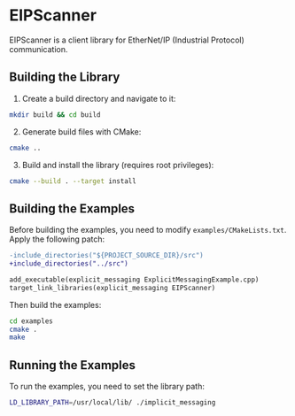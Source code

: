 # EIPScanner

EIPScanner is a client library for EtherNet/IP (Industrial Protocol) communication.

## Building the Library

1. Create a build directory and navigate to it:
```bash
mkdir build && cd build
```

2. Generate build files with CMake:
```bash
cmake ..
```

3. Build and install the library (requires root privileges):
```bash
cmake --build . --target install
```

## Building the Examples

Before building the examples, you need to modify `examples/CMakeLists.txt`. Apply the following patch:

```diff
-include_directories("${PROJECT_SOURCE_DIR}/src")
+include_directories("../src")

add_executable(explicit_messaging ExplicitMessagingExample.cpp)
target_link_libraries(explicit_messaging EIPScanner)
```

Then build the examples:

```bash
cd examples
cmake .
make
```

## Running the Examples

To run the examples, you need to set the library path:

```bash
LD_LIBRARY_PATH=/usr/local/lib/ ./implicit_messaging
```
